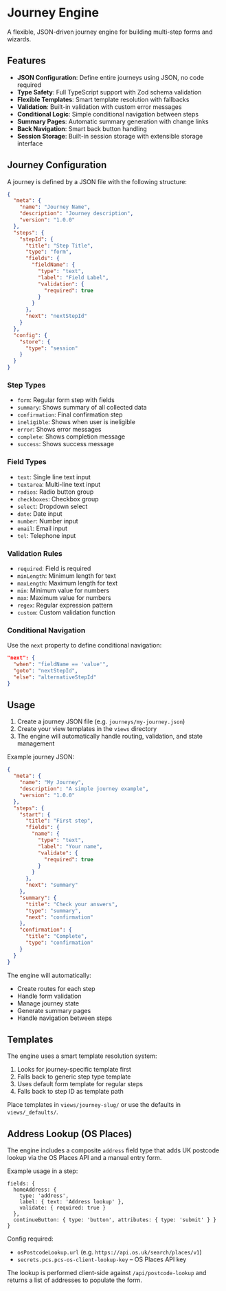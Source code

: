 # Journey Engine

A flexible, JSON-driven journey engine for building multi-step forms and wizards.

## Features

- **JSON Configuration**: Define entire journeys using JSON, no code required
- **Type Safety**: Full TypeScript support with Zod schema validation
- **Flexible Templates**: Smart template resolution with fallbacks
- **Validation**: Built-in validation with custom error messages
- **Conditional Logic**: Simple conditional navigation between steps
- **Summary Pages**: Automatic summary generation with change links
- **Back Navigation**: Smart back button handling
- **Session Storage**: Built-in session storage with extensible storage interface

## Journey Configuration

A journey is defined by a JSON file with the following structure:

```json
{
  "meta": {
    "name": "Journey Name",
    "description": "Journey description",
    "version": "1.0.0"
  },
  "steps": {
    "stepId": {
      "title": "Step Title",
      "type": "form",
      "fields": {
        "fieldName": {
          "type": "text",
          "label": "Field Label",
          "validation": {
            "required": true
          }
        }
      },
      "next": "nextStepId"
    }
  },
  "config": {
    "store": {
      "type": "session"
    }
  }
}
```

### Step Types

- `form`: Regular form step with fields
- `summary`: Shows summary of all collected data
- `confirmation`: Final confirmation step
- `ineligible`: Shows when user is ineligible
- `error`: Shows error messages
- `complete`: Shows completion message
- `success`: Shows success message

### Field Types

- `text`: Single line text input
- `textarea`: Multi-line text input
- `radios`: Radio button group
- `checkboxes`: Checkbox group
- `select`: Dropdown select
- `date`: Date input
- `number`: Number input
- `email`: Email input
- `tel`: Telephone input

### Validation Rules

- `required`: Field is required
- `minLength`: Minimum length for text
- `maxLength`: Maximum length for text
- `min`: Minimum value for numbers
- `max`: Maximum value for numbers
- `regex`: Regular expression pattern
- `custom`: Custom validation function

### Conditional Navigation

Use the `next` property to define conditional navigation:

```json
"next": {
  "when": "fieldName == 'value'",
  "goto": "nextStepId",
  "else": "alternativeStepId"
}
```

## Usage

1. Create a journey JSON file (e.g. `journeys/my-journey.json`)
2. Create your view templates in the `views` directory
3. The engine will automatically handle routing, validation, and state management

Example journey JSON:

```json
{
  "meta": {
    "name": "My Journey",
    "description": "A simple journey example",
    "version": "1.0.0"
  },
  "steps": {
    "start": {
      "title": "First step",
      "fields": {
        "name": {
          "type": "text",
          "label": "Your name",
          "validate": {
            "required": true
          }
        }
      },
      "next": "summary"
    },
    "summary": {
      "title": "Check your answers",
      "type": "summary",
      "next": "confirmation"
    },
    "confirmation": {
      "title": "Complete",
      "type": "confirmation"
    }
  }
}
```

The engine will automatically:

- Create routes for each step
- Handle form validation
- Manage journey state
- Generate summary pages
- Handle navigation between steps

## Templates

The engine uses a smart template resolution system:

1. Looks for journey-specific template first
2. Falls back to generic step type template
3. Uses default form template for regular steps
4. Falls back to step ID as template path

Place templates in `views/journey-slug/` or use the defaults in `views/_defaults/`.

## Address Lookup (OS Places)

The engine includes a composite `address` field type that adds UK postcode lookup via the OS Places API and a manual entry form.

Example usage in a step:

```
fields: {
  homeAddress: {
    type: 'address',
    label: { text: 'Address lookup' },
    validate: { required: true }
  },
  continueButton: { type: 'button', attributes: { type: 'submit' } }
}
```

Config required:

- `osPostcodeLookup.url` (e.g. `https://api.os.uk/search/places/v1`)
- `secrets.pcs.pcs-os-client-lookup-key` – OS Places API key

The lookup is performed client-side against `/api/postcode-lookup` and returns a list of addresses to populate the form.
